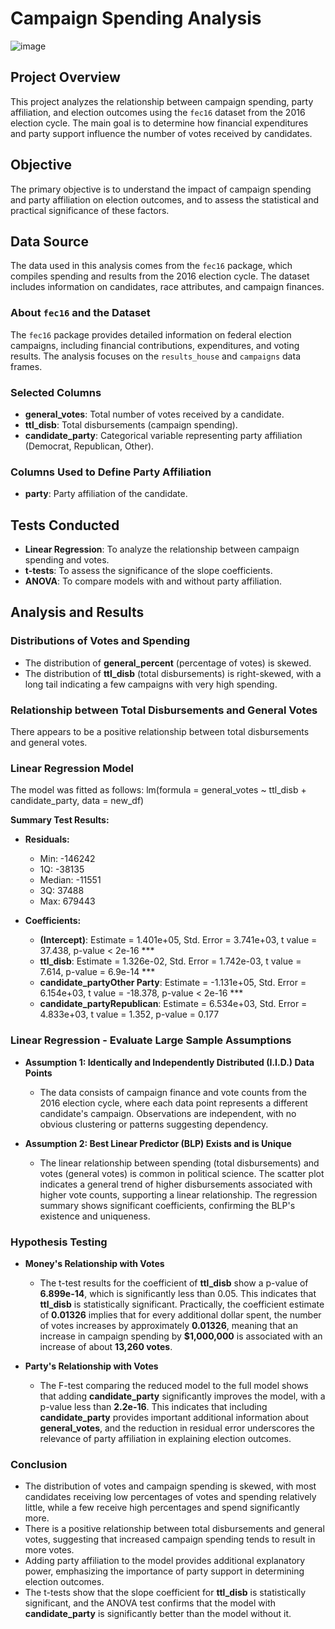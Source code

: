 # Campaign Spending Analysis
![image](https://github.com/v-acha/Statistical-Analysis/assets/166547727/adda64c2-6453-4405-9b09-6962f892debb) 

## Project Overview
This project analyzes the relationship between campaign spending, party affiliation, and election outcomes using the `fec16` dataset from the 2016 election cycle. The main goal is to determine how financial expenditures and party support influence the number of votes received by candidates.

## Objective
The primary objective is to understand the impact of campaign spending and party affiliation on election outcomes, and to assess the statistical and practical significance of these factors.

## Data Source
The data used in this analysis comes from the `fec16` package, which compiles spending and results from the 2016 election cycle. The dataset includes information on candidates, race attributes, and campaign finances.

### About `fec16` and the Dataset
The `fec16` package provides detailed information on federal election campaigns, including financial contributions, expenditures, and voting results. The analysis focuses on the `results_house` and `campaigns` data frames.

### Selected Columns
- **general_votes**: Total number of votes received by a candidate.
- **ttl_disb**: Total disbursements (campaign spending).
- **candidate_party**: Categorical variable representing party affiliation (Democrat, Republican, Other).

### Columns Used to Define Party Affiliation
- **party**: Party affiliation of the candidate.

## Tests Conducted
- **Linear Regression**: To analyze the relationship between campaign spending and votes.
- **t-tests**: To assess the significance of the slope coefficients.
- **ANOVA**: To compare models with and without party affiliation.

## Analysis and Results

### Distributions of Votes and Spending
- The distribution of **general_percent** (percentage of votes) is skewed.
- The distribution of **ttl_disb** (total disbursements) is right-skewed, with a long tail indicating a few campaigns with very high spending.

### Relationship between Total Disbursements and General Votes
There appears to be a positive relationship between total disbursements and general votes.

### Linear Regression Model
The model was fitted as follows: lm(formula = general_votes ~ ttl_disb + candidate_party, data = new_df)

**Summary Test Results:**

- **Residuals:**
  - Min: -146242
  - 1Q: -38135
  - Median: -11551
  - 3Q: 37488
  - Max: 679443

- **Coefficients:**
  - **(Intercept)**: Estimate = 1.401e+05, Std. Error = 3.741e+03, t value = 37.438, p-value < 2e-16 ***
  - **ttl_disb**: Estimate = 1.326e-02, Std. Error = 1.742e-03, t value = 7.614, p-value = 6.9e-14 ***
  - **candidate_partyOther Party**: Estimate = -1.131e+05, Std. Error = 6.154e+03, t value = -18.378, p-value < 2e-16 ***
  - **candidate_partyRepublican**: Estimate = 6.534e+03, Std. Error = 4.833e+03, t value = 1.352, p-value = 0.177

### Linear Regression - Evaluate Large Sample Assumptions

- **Assumption 1: Identically and Independently Distributed (I.I.D.) Data Points**
  - The data consists of campaign finance and vote counts from the 2016 election cycle, where each data point represents a different candidate's campaign. Observations are independent, with no obvious clustering or patterns suggesting dependency.

- **Assumption 2: Best Linear Predictor (BLP) Exists and is Unique**
  - The linear relationship between spending (total disbursements) and votes (general votes) is common in political science. The scatter plot indicates a general trend of higher disbursements associated with higher vote counts, supporting a linear relationship. The regression summary shows significant coefficients, confirming the BLP's existence and uniqueness.

### Hypothesis Testing

- **Money's Relationship with Votes**
  - The t-test results for the coefficient of **ttl_disb** show a p-value of **6.899e-14**, which is significantly less than 0.05. This indicates that **ttl_disb** is statistically significant. Practically, the coefficient estimate of **0.01326** implies that for every additional dollar spent, the number of votes increases by approximately **0.01326**, meaning that an increase in campaign spending by **$1,000,000** is associated with an increase of about **13,260 votes**.

- **Party's Relationship with Votes**
  - The F-test comparing the reduced model to the full model shows that adding **candidate_party** significantly improves the model, with a p-value less than **2.2e-16**. This indicates that including **candidate_party** provides important additional information about **general_votes**, and the reduction in residual error underscores the relevance of party affiliation in explaining election outcomes.

### Conclusion
- The distribution of votes and campaign spending is skewed, with most candidates receiving low percentages of votes and spending relatively little, while a few receive high percentages and spend significantly more.
- There is a positive relationship between total disbursements and general votes, suggesting that increased campaign spending tends to result in more votes.
- Adding party affiliation to the model provides additional explanatory power, emphasizing the importance of party support in determining election outcomes.
- The t-tests show that the slope coefficient for **ttl_disb** is statistically significant, and the ANOVA test confirms that the model with **candidate_party** is significantly better than the model without it.

